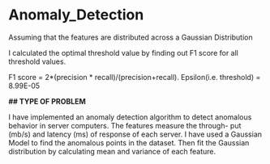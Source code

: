 # Anomaly_Detection
Assuming that the features are distributed across a Gaussian Distribution

I calculated the optimal threshold value by finding out F1 score for all threshold values.

F1 score = 2*(precision * recall)/(precision+recall).
Epsilon(i.e. threshold) = 8.99E-05


**## TYPE OF PROBLEM**

I have implemented an anomaly detection algorithm to detect anomalous behavior in server computers. The features measure the through-
put (mb/s) and latency (ms) of response of each server. I have used a Gaussian Model to find the anomalous points in the dataset.
Then fit the Gaussian distribution by calculating mean and variance of each feature. 
